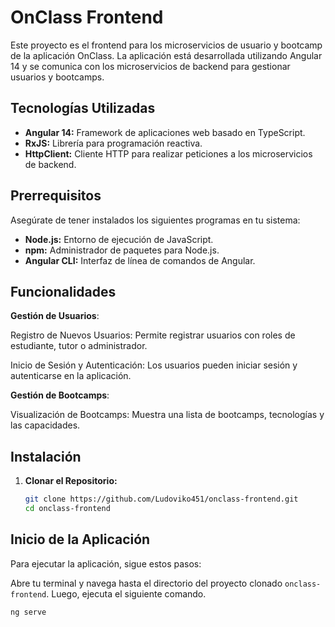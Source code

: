 # OnClass Frontend

Este proyecto es el frontend para los microservicios de usuario y bootcamp de la aplicación OnClass. La aplicación está desarrollada utilizando Angular 14 y se comunica con los microservicios de backend para gestionar usuarios y bootcamps.

## Tecnologías Utilizadas

- **Angular 14:** Framework de aplicaciones web basado en TypeScript.
- **RxJS:** Librería para programación reactiva.
- **HttpClient:** Cliente HTTP para realizar peticiones a los microservicios de backend.

## Prerrequisitos

Asegúrate de tener instalados los siguientes programas en tu sistema:

- **Node.js:** Entorno de ejecución de JavaScript.
- **npm:** Administrador de paquetes para Node.js.
- **Angular CLI:** Interfaz de línea de comandos de Angular.

## Funcionalidades
**Gestión de Usuarios**:

Registro de Nuevos Usuarios: Permite registrar usuarios con roles de estudiante, tutor o administrador.

Inicio de Sesión y Autenticación: Los usuarios pueden iniciar sesión y autenticarse en la aplicación.

**Gestión de Bootcamps**:

Visualización de Bootcamps: Muestra una lista de bootcamps, tecnologías y las capacidades.

## Instalación

1. **Clonar el Repositorio:**

   ```bash
   git clone https://github.com/Ludoviko451/onclass-frontend.git
   cd onclass-frontend
   
## Inicio de la Aplicación

Para ejecutar la aplicación, sigue estos pasos:

   Abre tu terminal y navega hasta el directorio del proyecto clonado `onclass-frontend`. Luego, ejecuta el siguiente comando.

   ```bash
   ng serve

